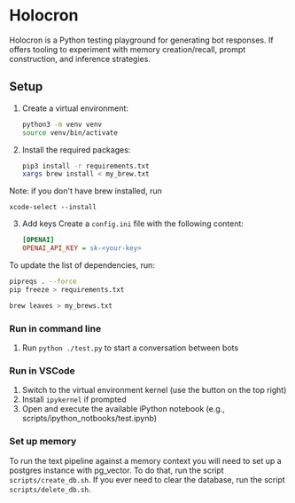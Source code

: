 # Holocron

Holocron is a Python testing playground for generating bot responses. If offers tooling to experiment with memory creation/recall, prompt construction, and inference strategies.

## Setup

1. Create a virtual environment:
    ```sh
    python3 -m venv venv
    source venv/bin/activate
    ```

2. Install the required packages:
    ```sh
    pip3 install -r requirements.txt
    xargs brew install < my_brew.txt
    ```

Note: if you don't have brew installed, run 
```
xcode-select --install
```


3. Add keys
    Create a `config.ini` file with the following content:
    ```ini
    [OPENAI]
    OPENAI_API_KEY = sk-<your-key>
    ```

To update the list of dependencies, run:
```sh
pipreqs . --force
pip freeze > requirements.txt
```
```sh
brew leaves > my_brews.txt
```

### Run in command line

1. Run `python ./test.py` to start a conversation between bots

### Run in VSCode

1. Switch to the virtual environment kernel (use the button on the top right)
2. Install `ipykernel` if prompted
4. Open and execute the available iPython notebook (e.g., scripts/ipython_notbooks/test.ipynb)

### Set up memory

To run the text pipeline against a memory context you will need to set up a postgres instance with pg_vector. To do that, run the script `scripts/create_db.sh`. If you ever need to clear the database, run the script `scripts/delete_db.sh`. 
